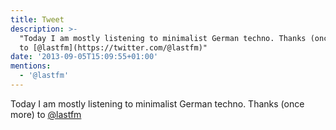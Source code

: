 ```yaml
---
title: Tweet
description: >-
  "Today I am mostly listening to minimalist German techno. Thanks (once more)
  to [@lastfm](https://twitter.com/@lastfm)"
date: '2013-09-05T15:09:55+01:00'
mentions:
  - '@lastfm'
---
```

Today I am mostly listening to minimalist German techno. Thanks (once more) to [@lastfm](https://twitter.com/@lastfm)
